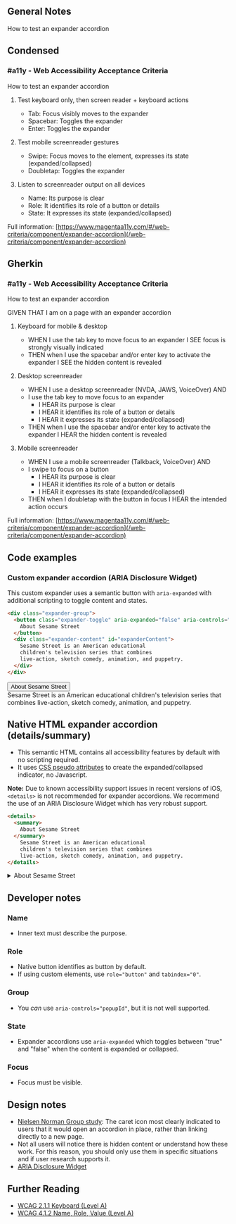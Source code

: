 ## General Notes

How to test an expander accordion

## Condensed

### #a11y - Web Accessibility Acceptance Criteria

How to test an expander accordion

1. Test keyboard only, then screen reader + keyboard actions

   - Tab: Focus visibly moves to the expander
   - Spacebar: Toggles the expander
   - Enter: Toggles the expander

2. Test mobile screenreader gestures

   - Swipe: Focus moves to the element, expresses its state (expanded/collapsed)
   - Doubletap: Toggles the expander

3. Listen to screenreader output on all devices

   - Name: Its purpose is clear
   - Role: It identifies its role of a button or details
   - State: It expresses its state (expanded/collapsed)

Full information: [https://www.magentaa11y.com/#/web-criteria/component/expander-accordion](/web-criteria/component/expander-accordion)

## Gherkin

### #a11y - Web Accessibility Acceptance Criteria

How to test an expander accordion

GIVEN THAT I am on a page with an expander accordion

1. Keyboard for mobile & desktop

   - WHEN I use the tab key to move focus to an expander I SEE focus is strongly visually indicated
   - THEN when I use the spacebar and/or enter key to activate the expander I SEE the hidden content is revealed

2. Desktop screenreader

   - WHEN I use a desktop screenreader (NVDA, JAWS, VoiceOver) AND 
   - I use the tab key to move focus to an expander
      - I HEAR its purpose is clear
      - I HEAR it identifies its role of a button or details
      - I HEAR it expresses its state (expanded/collapsed)
   - THEN when I use the spacebar and/or enter key to activate the expander I HEAR the hidden content is revealed

3. Mobile screenreader

   - WHEN I use a mobile screenreader (Talkback, VoiceOver) AND
   - I swipe to focus on a button
      - I HEAR its purpose is clear
      - I HEAR it identifies its role of a button or details
      - I HEAR it expresses its state (expanded/collapsed)
   - THEN when I doubletap with the button in focus I HEAR the intended action occurs

Full information: [https://www.magentaa11y.com/#/web-criteria/component/expander-accordion](/web-criteria/component/expander-accordion)

## Code examples

### Custom expander accordion (ARIA Disclosure Widget)
This custom expander uses a semantic button with `aria-expanded` with additional scripting to toggle content and states.

```html
<div class="expander-group">
  <button class="expander-toggle" aria-expanded="false" aria-controls="expanderContent">
    About Sesame Street
  </button>
  <div class="expander-content" id="expanderContent">
    Sesame Street is an American educational 
    children's television series that combines 
    live-action, sketch comedy, animation, and puppetry.
  </div>
</div>
```

<example>
   <div class="expander-group">
      <button data-fn="toggleExpander" id="expanderToggle" class="expander-toggle" aria-expanded="false" aria-controls="expanderContent">
         About Sesame Street
      </button>
      <div id="expanderContent" class="expander-content">
         Sesame Street is an American educational 
         children's television series that combines 
         live-action, sketch comedy, animation, and puppetry.
      </div>
   </div>
</example>

## Native HTML expander accordion (details/summary)
   - This semantic HTML contains all accessibility features by default with no scripting required.
   - It uses [CSS pseudo attributes](https://github.com/tmobile/magentaA11y/blob/main/src/styles/_md-styles.scss) to create the expanded/collapsed indicator, no Javascript.

**Note:** Due to known accessibility support issues in recent versions of iOS, `<details>` is not recommended for expander accordions. We recommend the use of an ARIA Disclosure Widget which has very robust support.

```html
<details>
  <summary>
    About Sesame Street
  </summary>
    Sesame Street is an American educational 
    children's television series that combines 
    live-action, sketch comedy, animation, and puppetry.
</details>
```

<example>
   <details>
      <summary>
         About Sesame Street
      </summary>
         Sesame Street is an American educational 
         children's television series that combines 
         live-action, sketch comedy, animation, and puppetry.
   </details>
</example>

## Developer notes

### Name
   - Inner text must describe the purpose.

### Role
   - Native button identifies as button by default.
   - If using custom elements, use `role="button"` and `tabindex="0"`.

### Group
   - You *can* use `aria-controls="popupId"`, but it is not well supported.

### State
   - Expander accordions use `aria-expanded` which toggles between "true" and "false" when the content is expanded or collapsed.

### Focus
   - Focus must be visible.

## Design notes

   - [Nielsen Norman Group study](https://www.nngroup.com/articles/accordion-icons/): The caret icon most clearly indicated to users that it would open an accordion in place, rather than linking directly to a new page.
   - Not all users will notice there is hidden content or understand how these work. For this reason, you should only use them in specific situations and if user research supports it.
   - [ARIA Disclosure Widget](https://www.w3.org/WAI/ARIA/apg/patterns/disclosure/)

## Further Reading
   - [WCAG 2.1.1 Keyboard (Level A)](https://www.w3.org/WAI/WCAG22/Understanding/keyboard)
   - [WCAG 4.1.2 Name, Role, Value (Level A)](https://www.w3.org/WAI/WCAG22/Understanding/name-role-value)

